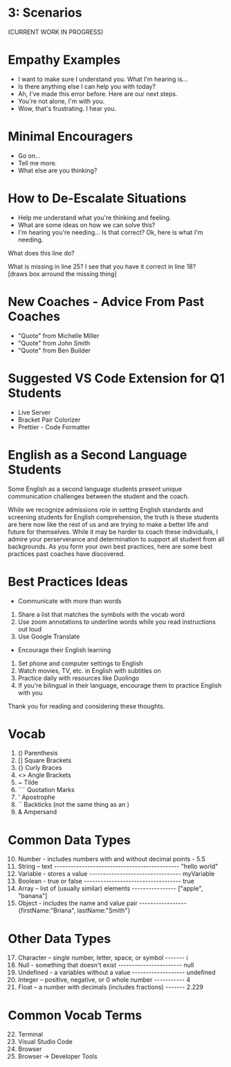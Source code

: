 # 3: Scenarios

(CURRENT WORK IN PROGRESS)

# Empathy Examples

- I want to make sure I understand you. What I'm hearing is...
- Is there anything else I can help you with today?
- Ah, I've made this error before. Here are our next steps.
- You're not alone, I'm with you.
- Wow, that's frustrating. I hear you.

# Minimal Encouragers

- Go on...
- Tell me more.
- What else are you thinking?

# How to De-Escalate Situations

- Help me understand what you're thinking and feeling.
- What are some ideas on how we can solve this?
- I'm hearing you're needing... Is that correct? Ok, here is what I'm needing.

What does this line do?

What is missing in line 25? I see that you have it correct in line 18?  
[draws box arround the missing thing]

# New Coaches - Advice From Past Coaches

- "Quote" from Michelle Miller
- "Quote" from John Smith
- "Quote" from Ben Builder

# Suggested VS Code Extension for Q1 Students

- Live Server
- Bracket Pair Colorizer
- Prettier - Code Formatter

# English as a Second Language Students

Some English as a second language students present unique communication challenges between the student and the coach.

While we recognize admissions role in setting English standards and screening students for English comprehension, the truth is these students are here now like the rest of us and are trying to make a better life and future for themselves. While it may be harder to coach these individuals, I admire your perserverance and determination to support all student from all backgrounds. As you form your own best practices, here are some best practices past coaches have discovered.

# Best Practices Ideas

- Communicate with more than words

1. Share a list that matches the symbols with the vocab word
2. Use zoom annotations to underline words while you read instructions out loud
3. Use Google Translate

- Encourage their English learning

1. Set phone and computer settings to English
2. Watch movies, TV, etc. in English with subtitles on
3. Practice daily with resources like Duolingo
4. If you're bilingual in their language, encourage them to practice English with you

Thank you for reading and considering these thoughts.

# Vocab

1. () Parenthesis
2. [] Square Brackets
3. {} Curly Braces
4. <> Angle Brackets
5. ~ Tilde
6. ¨¨ Quotation Marks
7. ' Apostrophe
8. `` Backticks (not the same thing as an )
9. & Ampersand

# Common Data Types

10. Number - includes numbers with and without decimal points - 5.5
11. String – text --------------------------------------------- "hello world"
12. Variable - stores a value --------------------------------- myVariable
13. Boolean - true or false ----------------------------------- true
14. Array – list of (usually similar) elements ---------------- ["apple", "banana"]
15. Object - includes the name and value pair ----------------- {firstName:"Briana", lastName:"Smith"}

# Other Data Types

17. Character – single number, letter, space, or symbol ------- i
18. Null - something that doesn't exist ----------------------- null
19. Undefined - a variables without a value ------------------- undefined
20. Integer – positive, negative, or 0 whole number ----------- 4
21. Float – a number with decimals (includes fractions) ------- 2.229

# Common Vocab Terms

22. Terminal
23. Visual Studio Code
24. Browser
25. Browser -> Developer Tools
